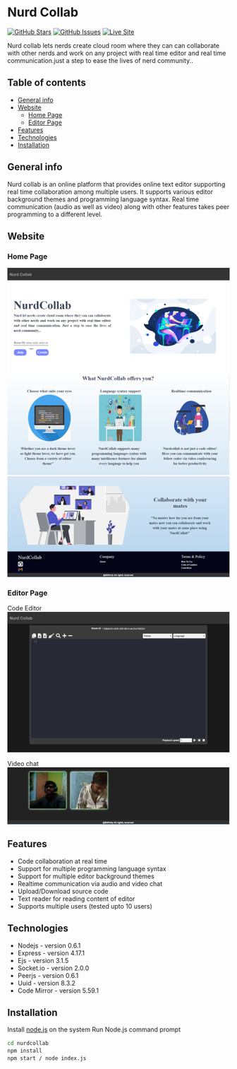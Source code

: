 # Nurd Collab

[![GitHub Stars](https://img.shields.io/github/stars/AJOO7/nurdcollab.svg)](https://github.com/AJOO7/nurdcollab/stargazers) [![GitHub Issues](https://img.shields.io/github/issues/AJOO7/nurdcollab.svg)](https://github.com/AJOO7/nurdcollab/issues) [![Live Site](https://img.shields.io/badge/demo-online-green.svg)](https://nurdcollab.herokuapp.com)

Nurd collab lets nerds create cloud room where they can can collaborate with other nerds and work on any project with real time editor and real time communication.just a step to ease the lives of nerd community..

## Table of contents

- [General info](#general-info)
- [Website](#website)
  - [Home Page](#home-page)
  - [Editor Page](#editor-page)
- [Features](#features)
- [Technologies](#technologies)
- [Installation](#installation)

## General info

Nurd collab is an online platform that provides online text editor supporting real time collaboration among multiple users. It supports various editor background themes and programming language syntax. Real time communication (audio as well as video) along with other features takes peer programming to a different level.

## Website

### Home Page

![Website Preview](./assets/images/Capture1.PNG)
![Website Preview](./assets/images/Capture2.PNG)
![Website Preview](./assets/images/Capture3.PNG)

### Editor Page

Code Editor
![Website Preview](./assets/images/Capture4.PNG)

Video chat
![Website Preview](./assets/images/Capture5.PNG)

## Features

- Code collaboration at real time
- Support for multiple programming language syntax
- Support for multiple editor background themes
- Realtime communication via audio and video chat
- Upload/Download source code
- Text reader for reading content of editor
- Supports multiple users (tested upto 10 users)

## Technologies

- Nodejs - version 0.6.1
- Express - version 4.17.1
- Ejs - version 3.1.5
- Socket.io - version 2.0.0
- Peerjs - version 0.6.1
- Uuid - version 8.3.2
- Code Mirror - version 5.59.1

## Installation

Install [node.js](https://nodejs.org/en/download/) on the system
Run Node.js command prompt

```sh
cd nurdcollab
npm install
npm start / node index.js
```
